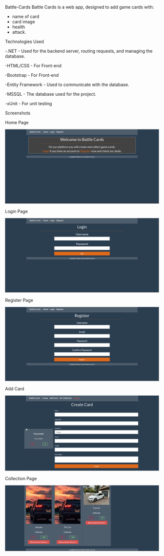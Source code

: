 Battle-Cards
Battle Cards is a web app, designed to add game cards with: 
- name of card
- card image
- health 
- attack.

Technologies Used 


-.NET - Used for the backend server, routing requests, and managing the database.

-HTML/CSS - For Front-end

-Bootstrap - For Front-end

-Entity Framework - Used to communicate with the database.

-MSSQL - The database used for the project.

-xUnit - For unit testing


Screenshots

Home Page

![Home](/Screenshots/main_page.png)

Login Page

![Login](/Screenshots/login.png)

Register Page

![Register](/Screenshots/register.png)

Add Card 

![Add](/Screenshots/add.png)

Collection Page

![collection](/Screenshots/collection2.png)
